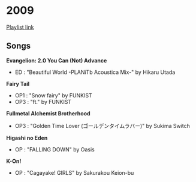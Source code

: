 # 2009

[Playlist link](https://open.spotify.com/user/fz230568w0ccmom2dg3zvxq1h/playlist/5AKRPdH6o47d268v7KAlAO?si=NE1hKcczTmuptSpHcFbIaw)

## Songs

**Evangelion: 2.0 You Can (Not) Advance**
* ED : "Beautiful World -PLANiTb Acoustica Mix-" by Hikaru Utada

**Fairy Tail**
* OP1 : "Snow fairy" by FUNKIST
* OP3 : "ft." by FUNKIST

**Fullmetal Alchemist Brotherhood**
* OP3 : "Golden Time Lover (ゴールデンタイムラバー)" by Sukima Switch

**Higashi no Eden**
* OP : "FALLING DOWN" by Oasis

**K-On!**
* OP : "Cagayake! GIRLS" by Sakurakou Keion-bu
